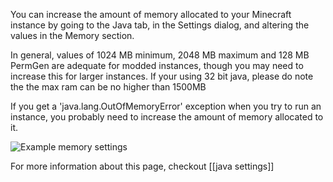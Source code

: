 You can increase the amount of memory allocated to your Minecraft instance by going to the Java tab, in the Settings dialog, and altering the values in the Memory section.

In general, values of 1024 MB minimum, 2048 MB maximum and 128 MB PermGen are adequate for modded instances, though you may need to increase this for larger instances. If your using 32 bit java, please do note the the max ram can be no higher than 1500MB

If you get a 'java.lang.OutOfMemoryError' exception when you try to run an instance, you probably need to increase the amount of memory allocated to it.

![Example memory settings](http://multimc.org/images/screenshots/settings.png)

For more information about this page, checkout [[java settings]]